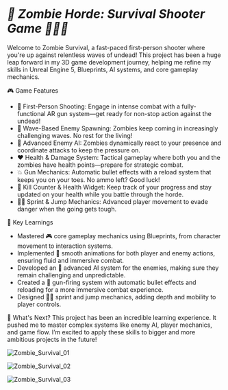 # ***🚀 Zombie Horde: Survival Shooter Game 🧟‍♂️💥***

Welcome to Zombie Survival, a fast-paced first-person shooter where you're up against relentless waves of undead! This project has been a huge leap forward in my 3D game development journey, helping me refine my skills in Unreal Engine 5, Blueprints, AI systems, and core gameplay mechanics.

🎮 Game Features
- 🔫 First-Person Shooting: Engage in intense combat with a fully-functional AR gun system—get ready for non-stop action against the undead!
- 🌊 Wave-Based Enemy Spawning: Zombies keep coming in increasingly challenging waves. No rest for the living!
- 🧠 Advanced Enemy AI: Zombies dynamically react to your presence and coordinate attacks to keep the pressure on.
- ❤️ Health & Damage System: Tactical gameplay where both you and the zombies have health points—prepare for strategic combat.
- 💥 Gun Mechanics: Automatic bullet effects with a reload system that keeps you on your toes. No ammo left? Good luck!
- 🔢 Kill Counter & Health Widget: Keep track of your progress and stay updated on your health while you battle through the horde.
- 🏃‍♂️ Sprint & Jump Mechanics: Advanced player movement to evade danger when the going gets tough.

🧠 Key Learnings
- Mastered 🎮 core gameplay mechanics using Blueprints, from character movement to interaction systems.
- Implemented 🎥 smooth animations for both player and enemy actions, ensuring fluid and immersive combat.
- Developed an 🧠 advanced AI system for the enemies, making sure they remain challenging and unpredictable.
- Created a 🔫 gun-firing system with automatic bullet effects and reloading for a more immersive combat experience.
- Designed 🏃‍♂️ sprint and jump mechanics, adding depth and mobility to player controls.

🚀 What's Next?
This project has been an incredible learning experience. It pushed me to master complex systems like enemy AI, player mechanics, and game flow. I’m excited to apply these skills to bigger and more ambitious projects in the future!

![Zombie_Survival_01](https://github.com/user-attachments/assets/94abf1d6-8857-4fb0-a686-305c7042994b)

![Zombie_Survival_02](https://github.com/user-attachments/assets/4a42c922-c9fa-42eb-9b32-e5ccff2df21f)

![Zombie_Survival_03](https://github.com/user-attachments/assets/f6111f79-ee38-47d7-8f5f-178cd8232035)
